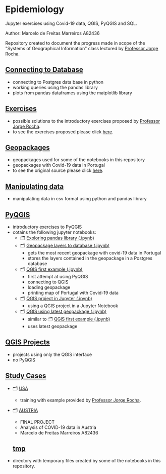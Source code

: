 # Epidemiology
 Jupyter exercises using Covid-19 data, QGIS, PyQGIS and SQL.  

 Author: Marcelo de Freitas Marreiros A82436
 
 Repository created to document the progress made in scope of the "Systems of Geographical Information" class lectured by [Professor Jorge Rocha](https://github.com/jgrocha).

 ## [Connecting to Database](https://github.com/MarcelodeFreitas/Epidemiology/tree/master/Connecting%20to%20Database)

 - connecting to Postgres data base in python
 - working queries using the pandas library
 - plots from pandas dataframes using the matplotlib library


  ## [Exercises](https://github.com/MarcelodeFreitas/Epidemiology/tree/master/Exercises)

 - possible solutions to the introductory exercises proposed by [Professor Jorge Rocha](https://github.com/jgrocha).
 - to see the exercises proposed please click [here](https://github.com/jgrocha/covid-pt/tree/master/Jupyter).



  ## [Geopackages](https://github.com/MarcelodeFreitas/Epidemiology/tree/master/Geopackages)

 - geopackages used for some of the notebooks in this repository
 - geopackages with Covid-19 data in Portugal
 - to see the original source please click [here](https://github.com/jgrocha/covid-pt/tree/master/geopackages).


 ## [Manipulating data](https://github.com/MarcelodeFreitas/Epidemiology/tree/master/Manipulating%20data)

 - manipulating data in csv format using python and pandas library
 

 ## [PyQGIS](https://github.com/MarcelodeFreitas/Epidemiology/tree/master/PyQGIS)

 - introductory exercises to PyQGIS
 - cotains the following jupyter notebooks:
 	- 🗂️ [Exploring pandas library (.ipynb)](https://github.com/MarcelodeFreitas/Epidemiology/blob/master/PyQGIS/exploring_pandas_library.ipynb)
 	- 🗂️ [Geopackage layers to database (.ipynb)](https://github.com/MarcelodeFreitas/Epidemiology/blob/master/PyQGIS/geopackage_layers_to_database.ipynb)
 		- gets the most recent geopackage with covid-19 data in Portugal
 		- stores the layers contained in the geopackage in a Postgres database
 	- 🗂️ [QGIS first example (.ipynb)](https://github.com/MarcelodeFreitas/Epidemiology/blob/master/PyQGIS/qgis_first_example.ipynb)
 		- first attempt at using PyQGIS
 		- connecting to QGIS
 		- loading geopackage
 		- printing map of Portugal with Covid-19 data
 	- 🗂️ [QGIS project in Jupyter (.ipynb)](https://github.com/MarcelodeFreitas/Epidemiology/blob/master/PyQGIS/qgis_project_in_jupyter.ipynb)
 		- using a QGIS project in a Jupyter Notebook
 	- 🗂️ [QGIS using latest geopackage (.ipynb)](https://github.com/MarcelodeFreitas/Epidemiology/blob/master/PyQGIS/qgis_using_latest_geopackage.ipynb)
 		- similar to 🗂️ [QGIS first example (.ipynb)](https://github.com/MarcelodeFreitas/Epidemiology/blob/master/PyQGIS/qgis_first_example.ipynb)
 		- uses latest geopackage


  ## [QGIS Projects](https://github.com/MarcelodeFreitas/Epidemiology/tree/master/Study%20Cases)

 - projects using only the QGIS interface 
 - no PyQGIS



  ## [Study Cases](https://github.com/MarcelodeFreitas/Epidemiology/tree/master/Manipulating%20data)

 - 🗂️ [USA](https://github.com/MarcelodeFreitas/Epidemiology/tree/master/Study%20Cases/USA)
 	- training with example provided by [Professor Jorge Rocha](https://github.com/jgrocha).
 - 🗂️ [AUSTRIA](https://github.com/MarcelodeFreitas/Epidemiology/tree/master/Study%20Cases/USA)
 	- FINAL PROJECT
 	- Analysis of COVID-19 data in Austria
 	- Marcelo de Freitas Marreiros A82436



   ## [tmp](https://github.com/MarcelodeFreitas/Epidemiology/tree/master/Manipulating%20data)

 - directory with temporary files created by some of the notebooks in this repository.
